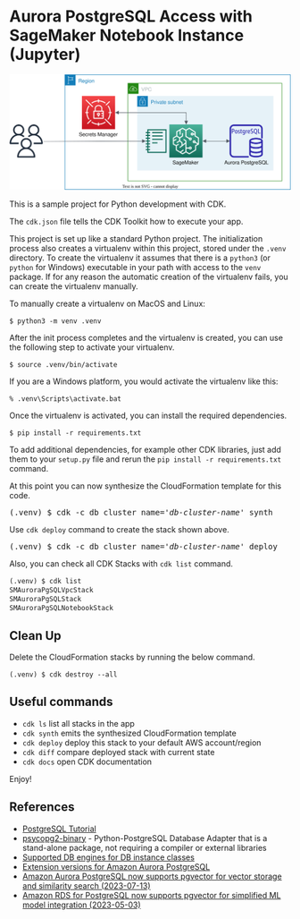 
# Aurora PostgreSQL Access with SageMaker Notebook Instance (Jupyter)

![postgresql-sagemaker-arch](./postgresql-sagemaker-arch.svg)

This is a sample project for Python development with CDK.

The `cdk.json` file tells the CDK Toolkit how to execute your app.

This project is set up like a standard Python project.  The initialization
process also creates a virtualenv within this project, stored under the `.venv`
directory.  To create the virtualenv it assumes that there is a `python3`
(or `python` for Windows) executable in your path with access to the `venv`
package. If for any reason the automatic creation of the virtualenv fails,
you can create the virtualenv manually.

To manually create a virtualenv on MacOS and Linux:

```
$ python3 -m venv .venv
```

After the init process completes and the virtualenv is created, you can use the following
step to activate your virtualenv.

```
$ source .venv/bin/activate
```

If you are a Windows platform, you would activate the virtualenv like this:

```
% .venv\Scripts\activate.bat
```

Once the virtualenv is activated, you can install the required dependencies.

```
$ pip install -r requirements.txt
```

To add additional dependencies, for example other CDK libraries, just add
them to your `setup.py` file and rerun the `pip install -r requirements.txt`
command.

At this point you can now synthesize the CloudFormation template for this code.

<pre>
(.venv) $ cdk -c db_cluster_name='<i>db-cluster-name</i>' synth
</pre>

Use `cdk deploy` command to create the stack shown above.

<pre>
(.venv) $ cdk -c db_cluster_name='<i>db-cluster-name</i>' deploy
</pre>

Also, you can check all CDK Stacks with `cdk list` command.

```
(.venv) $ cdk list
SMAuroraPgSQLVpcStack
SMAuroraPgSQLStack
SMAuroraPgSQLNotebookStack
```

## Clean Up

Delete the CloudFormation stacks by running the below command.

```
(.venv) $ cdk destroy --all
```

## Useful commands

 * `cdk ls`          list all stacks in the app
 * `cdk synth`       emits the synthesized CloudFormation template
 * `cdk deploy`      deploy this stack to your default AWS account/region
 * `cdk diff`        compare deployed stack with current state
 * `cdk docs`        open CDK documentation

Enjoy!

## References

 * [PostgreSQL Tutorial](https://www.postgresqltutorial.com/)
 * [psycopg2-binary](https://pypi.org/project/psycopg2-binary/) - Python-PostgreSQL Database Adapter that is a stand-alone package, not requiring a compiler or external libraries
 * [Supported DB engines for DB instance classes](https://docs.aws.amazon.com/AmazonRDS/latest/UserGuide/Concepts.DBInstanceClass.html#Concepts.DBInstanceClass.Support)
 * [Extension versions for Amazon Aurora PostgreSQL](https://docs.aws.amazon.com/AmazonRDS/latest/AuroraPostgreSQLReleaseNotes/AuroraPostgreSQL.Extensions.html)
 * [Amazon Aurora PostgreSQL now supports pgvector for vector storage and similarity search (2023-07-13)](https://aws.amazon.com/about-aws/whats-new/2023/07/amazon-aurora-postgresql-pgvector-vector-storage-similarity-search/)
 * [Amazon RDS for PostgreSQL now supports pgvector for simplified ML model integration (2023-05-03)](https://aws.amazon.com/about-aws/whats-new/2023/05/amazon-rds-postgresql-pgvector-ml-model-integration/)

